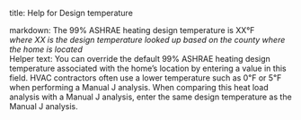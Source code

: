 title: Help for Design temperature

markdown: The 99% ASHRAE heating design temperature is XX°F  
*where XX is the design temperature looked up based on the county where the home is located*  
Helper text: You can override the default 99% ASHRAE heating design temperature associated with the home’s location by entering a value in this field. HVAC contractors often use a lower temperature such as 0℉ or 5℉ when performing a Manual J analysis. When comparing this heat load analysis with a Manual J analysis, enter the same design temperature as the Manual J analysis.
